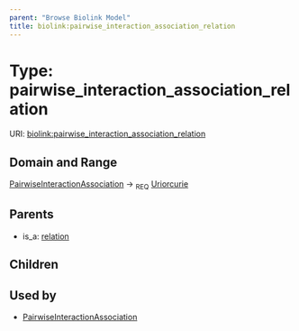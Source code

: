 ```yaml
---
parent: "Browse Biolink Model"
title: biolink:pairwise_interaction_association_relation
---
```


# Type: pairwise_interaction_association_relation




URI: [biolink:pairwise_interaction_association_relation](https://w3id.org/biolink/vocab/pairwise_interaction_association_relation)



## Domain and Range

[PairwiseInteractionAssociation](PairwiseInteractionAssociation.md) ->  <sub>REQ</sub> [Uriorcurie](types/Uriorcurie.md)

## Parents

 *  is_a: [relation](relation.md)

## Children


## Used by

 * [PairwiseInteractionAssociation](PairwiseInteractionAssociation.md)
